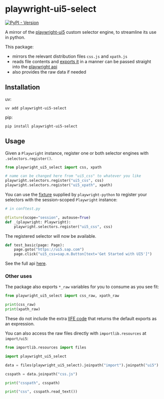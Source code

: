 # playwright-ui5-select

[![PyPI - Version](https://img.shields.io/pypi/v/playwright-ui5-select)](https://pypi.org/project/playwright-ui5-select/)

A mirror of the [playwright-ui5](https://github.com/DetachHead/playwright-ui5) custom selector engine, to streamline its use in python.

This package:

- mirrors the relevant distribution files `css.js` and `xpath.js`
- reads file contents and [exports it](https://github.com/microsoft/playwright/issues/16705) in a manner can be passed straight into the [playwright api](https://playwright.dev/python/docs/extensibility#custom-selector-engines)
- also provides the raw data if needed

## Installation

uv:

```
uv add playwright-ui5-select
```

pip:

```
pip install playwright-ui5-select
```

## Usage

Given a `Playwright` instance, register one or both selector engines with `.selectors.register()`.

```py
from playwright_ui5_select import css, xpath

# name can be changed here from "ui5_css" to whatever you like
playwright.selectors.register("ui5_css", css)
playwright.selectors.register("ui5_xpath", xpath)
```

You can use the [fixture](https://playwright.dev/python/docs/test-runners#fixtures) supplied by `playwright-python` to register your selectors with the session-scoped `Playwright` instance:

```python
# in conftest.py

@fixture(scope="session", autouse=True)
def _(playwright: Playwright):
    playwright.selectors.register("ui5_css", css)
```

The registered selector will now be available.

```python
def test_basic(page: Page):
    page.goto("https://ui5.sap.com")
    page.click("ui5_css=sap.m.Button[text='Get Started with UI5']")
```

See the full api [here](https://github.com/DetachHead/playwright-ui5?tab=readme-ov-file#usage).

### Other uses

The package also exports `*_raw` variables for you to consume as you see fit:

```python
from playwright_ui5_select import css_raw, xpath_raw

print(css_raw)
print(xpath_raw)
```

These do not include the extra [IIFE code](https://github.com/microsoft/playwright/issues/16705) that returns the default exports as an expression.

You can also access the raw files directly with `importlib.resources` at `import/ui5`:

```python
from importlib.resources import files

import playwright_ui5_select

data = files(playwright_ui5_select).joinpath("import").joinpath("ui5")

csspath = data.joinpath("css.js")

print("csspath", csspath)

print("css", csspath.read_text())
```
